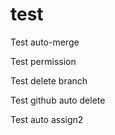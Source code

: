 # test

Test auto-merge

Test permission

Test delete branch

Test github auto delete

Test auto assign2
